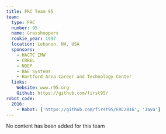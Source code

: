 ```yaml
---
title: FRC Team 95
team:
  type: FRC
  number: 95
  name: Grasshoppers
  rookie_year: 1997
  location: Lebanon, NH, USA
  sponsors:
    - HACTC IMW
    - CRREL
    - NDEP
    - BAE Systems
    - Hartford Area Career and Technology Center
  links:
    Website: www.r95.org
    Github: https://github.com/first95/
robot_code:
  2016:
    - Robot: ['https://github.com/first95/FRC2016', 'Java']
---
```

No content has been added for this team